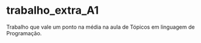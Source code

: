 # trabalho_extra_A1
Trabalho que vale um ponto na média na aula de Tópicos em linguagem de Programação.
